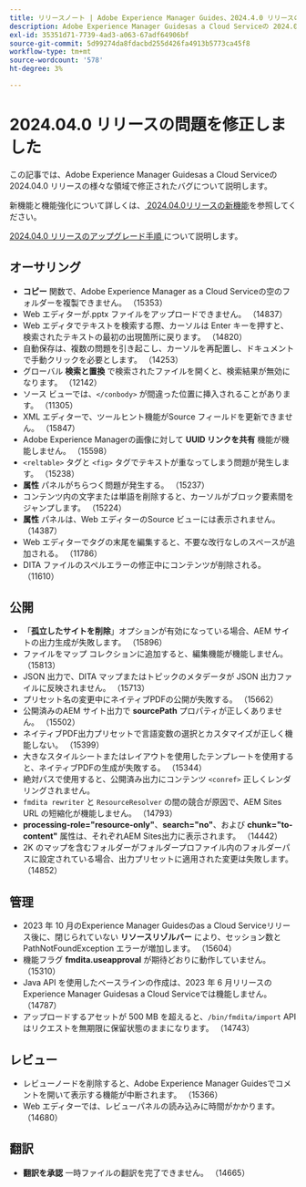 ```yaml
---
title: リリースノート | Adobe Experience Manager Guides、2024.4.0 リリースの問題を修正しました
description: Adobe Experience Manager Guidesas a Cloud Serviceの 2024.04.0 リリースのバグ修正について説明します。
exl-id: 35351d71-7739-4ad3-a063-67adf64906bf
source-git-commit: 5d99274da8fdacbd255d426fa4913b5773ca45f8
workflow-type: tm+mt
source-wordcount: '578'
ht-degree: 3%

---
```


# 2024.04.0 リリースの問題を修正しました

この記事では、Adobe Experience Manager Guidesas a Cloud Serviceの 2024.04.0 リリースの様々な領域で修正されたバグについて説明します。

新機能と機能強化について詳しくは、[ 2024.04.0リリースの新機能](whats-new-2024-04-0.md)を参照してください。

[2024.04.0 リリースのアップグレード手順 ](upgrade-instructions-2024-04-0.md) について説明します。

## オーサリング

- **コピー** 関数で、Adobe Experience Manager as a Cloud Serviceの空のフォルダーを複製できません。 （15353）
- Web エディターが.pptx ファイルをアップロードできません。 （14837）
- Web エディタでテキストを検索する際、カーソルは Enter キーを押すと、検索されたテキストの最初の出現箇所に戻ります。 （14820）
- 自動保存は、複数の問題を引き起こし、カーソルを再配置し、ドキュメントで手動クリックを必要とします。 （14253）
- グローバル **検索と置換** で検索されたファイルを開くと、検索結果が無効になります。 （12142）
- ソース ビューでは、`</conbody>` が間違った位置に挿入されることがあります。 （11305）
- XML エディターで、ツールヒント機能がSource フィールドを更新できません。 （15847）
- Adobe Experience Managerの画像に対して **UUID リンクを共有** 機能が機能しません。 （15598）
- `<reltable>` タグと `<fig>` タグでテキストが重なってしまう問題が発生します。 （15238）
- **属性** パネルがちらつく問題が発生する。 （15237）
- コンテンツ内の文字または単語を削除すると、カーソルがブロック要素間をジャンプします。 （15224）
- **属性** パネルは、Web エディターのSource ビューには表示されません。 （14387）
- Web エディターでタグの末尾を編集すると、不要な改行なしのスペースが追加される。 （11786）
- DITA ファイルのスペルエラーの修正中にコンテンツが削除される。 （11610）


## 公開

- 「**孤立したサイトを削除**」オプションが有効になっている場合、AEM サイトの出力生成が失敗します。 （15896）
- ファイルをマップ コレクションに追加すると、編集機能が機能しません。 （15813）
- JSON 出力で、DITA マップまたはトピックのメタデータが JSON 出力ファイルに反映されません。 （15713）
- プリセット名の変更中にネイティブPDFの公開が失敗する。 （15662）
- 公開済みのAEM サイト出力で **sourcePath** プロパティが正しくありません。 （15502）
- ネイティブPDF出力プリセットで言語変数の選択とカスタマイズが正しく機能しない。 （15399）
- 大きなスタイルシートまたはレイアウトを使用したテンプレートを使用すると、ネイティブPDFの生成が失敗する。 （15344）
- 絶対パスで使用すると、公開済み出力にコンテンツ `<conref>` 正しくレンダリングされません。
- `fmdita rewriter` と `ResourceResolver` の間の競合が原因で、AEM Sites URL の短縮化が機能しません。 （14793）
- **processing-role=&quot;resource-only&quot;**、**search=&quot;no&quot;**、および **chunk=&quot;to-content&quot;** 属性は、それぞれAEM Sites出力に表示されます。 （14442）
- 2K のマップを含むフォルダーがフォルダープロファイル内のフォルダーパスに設定されている場合、出力プリセットに適用された変更は失敗します。（14852）

## 管理

- 2023 年 10 月のExperience Manager Guidesのas a Cloud Serviceリリース後に、閉じられていない **リソースリゾルバー** により、セッション数と PathNotFoundException エラーが増加します。 （15604）
- 機能フラグ **fmdita.useapproval** が期待どおりに動作していません。 （15310）
- Java API を使用したベースラインの作成は、2023 年 6 月リリースのExperience Manager Guidesas a Cloud Serviceでは機能しません。 （14787）
- アップロードするアセットが 500 MB を超えると、`/bin/fmdita/import` API はリクエストを無期限に保留状態のままになります。 （14743）

## レビュー

- レビューノードを削除すると、Adobe Experience Manager Guidesでコメントを開いて表示する機能が中断されます。 （15366）
- Web エディターでは、レビューパネルの読み込みに時間がかかります。 （14680）

## 翻訳

- **翻訳を承認** 一時ファイルの翻訳を完了できません。 （14665）
